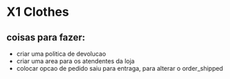 # X1 Clothes

## coisas para fazer:
 - criar uma politica de devolucao  
 - criar uma area para os atendentes da loja
 - colocar opcao de pedido saiu para entraga, para alterar o order_shipped